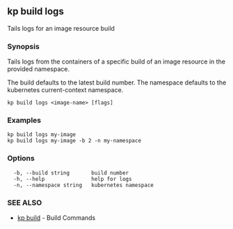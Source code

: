 ## kp build logs

Tails logs for an image resource build

### Synopsis

Tails logs from the containers of a specific build of an image resource in the provided namespace.

The build defaults to the latest build number.
The namespace defaults to the kubernetes current-context namespace.

```
kp build logs <image-name> [flags]
```

### Examples

```
kp build logs my-image
kp build logs my-image -b 2 -n my-namespace
```

### Options

```
  -b, --build string       build number
  -h, --help               help for logs
  -n, --namespace string   kubernetes namespace
```

### SEE ALSO

* [kp build](kp_build.md)	 - Build Commands

